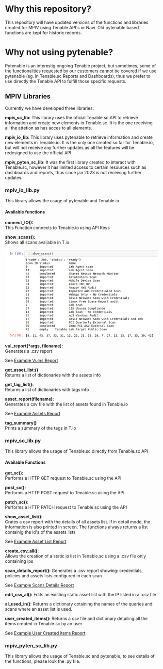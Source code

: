 # Why this repository?

This repository will have updated versions of the functions and libraries created for MPIV using Tenable API's or Navi. Old pytenable based functions are kept for historic records.

# Why not using pytenable?

Pytenable is an interestig ongoing Tenable project, but sometimes, some of the functionalities requested by our customers cannot be covered if we use pytenable (eg. in Tenable.sc Reports and Dashboards), thus we prefer to use directly the Tenable API to fulfill those specific requests.

## MPIV Libraries

Currently we have developed three libraries:

**mpiv_sc_lib:** This library uses the oficial Tenable.sc API to retrieve information and create new elements in Tenable.sc. It is the one receiving all the attetion as has acces to all elements.

**mpiv_io_lib:**  This library uses pytenable to retrieve information and create new elements in Tenable.io. It is the only one created so far for Tenable.io, but will not receive any further updates as all the features will be redesigned to use the official API

**mpiv_pyten_sc_lib:** It was the first library created to interact with Tenable.sc, however it has limited access to certain resources such as dashboards and reports, thus since jan 2023 is not receiving further updates.



### mpiv_io_lib.py  
This library allows the usage of pytenable and Tenable.io

#### Available functions

**connect_IO():**  
This Function connects to Tenable.io using API Keys    

**show_scans():**  
Shows all scans available in T.io    

![image](images/showscansoutput.jpg "show_scans output")  


**vul_report(\*args, filename):**  
Generates a .csv report  

See [Example Vulns Report](outputfiles/Example_vulns_repo.csv)


**get_asset_list:()**  
Returns a list of dictionaries with the assets info  

**get_tag_list():**  
Returns a list of dictionaries with tags info  

**asset_report(filename):**  
Generates a csv file with the list of assets found in Tenable.io  

See [Example Assets Report](outputfiles/Example_asset_repo.csv)
 
**tag_summary()**  
Prints a summary of the tags in T.io 


### mpiv_sc_lib.py  
This library allows the usage of Tenable.sc directly from Tenable.sc API

#### Available Functions
**get_sc():**  
Performs a HTTP GET request to Tenable.sc using the API

**post_sc():**  
Performs a HTTP POST request to Tenable.sc using the API

**patch_sc():**  
Performs a HTTP PATCH request to Tenable.sc using the API

**show_asset_list():**  
Crates a csv report with the details of all assets list. If in detail mode, the information is also printed in screen. The functions always returns a list containig the id's of the assets lists

See [Example Asset List Report](outputfiles/asset_list_report.csv)

**create_csv_all():**  
Allows the creation of a static ip list in Tenable.sc using a .csv file only containing ips

**scan_details_report():**
Generates a .csv report showing: credentials, policies and assets lists configured in each scan 

See [Example Scans Details Report](outputfiles/scans_details_report.csv)

**edit_csv_al():**
Edits an existing static asset list with the IP listed in a .csv file

**al_used_in():**
Returns a dictionary cotaining the names of the queries and scans where an asset list is used.

**user_created_items():**
Returns a csv file and dictionary detailing all the items created in Tenable.sc by an user

See [Example User Created items Report](outputfiles/user_items.csv)


### mpiv_pyten_sc_lib.py  
This library allows the usage of Tenable.sc and pytenable, to see details of the functions, please look the .py file.



